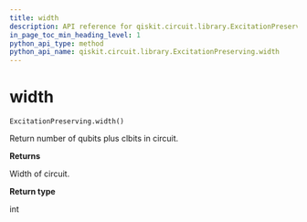```yaml
---
title: width
description: API reference for qiskit.circuit.library.ExcitationPreserving.width
in_page_toc_min_heading_level: 1
python_api_type: method
python_api_name: qiskit.circuit.library.ExcitationPreserving.width
---
```


# width

<span id="qiskit.circuit.library.ExcitationPreserving.width" />

`ExcitationPreserving.width()`

Return number of qubits plus clbits in circuit.

**Returns**

Width of circuit.

**Return type**

int

